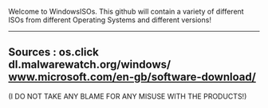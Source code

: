 Welcome to WindowsISOs. This github will contain a variety of different ISOs from different Operating Systems and different versions!

---------
Sources :
os.click
dl.malwarewatch.org/windows/
www.microsoft.com/en-gb/software-download/
---------

(I DO NOT TAKE ANY BLAME FOR ANY MISUSE WITH THE PRODUCTS!)
